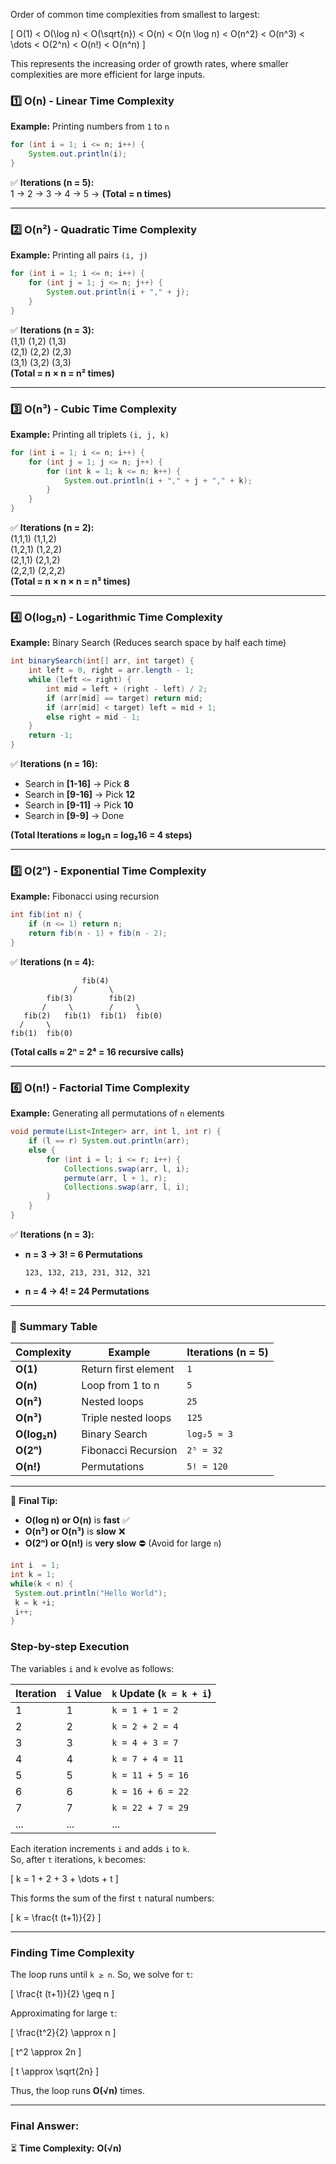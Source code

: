 Order of common time complexities from smallest to largest:

\[
O(1) < O(\log n) < O(\sqrt{n}) < O(n) < O(n \log n) < O(n^2) < O(n^3) < \dots < O(2^n) < O(n!) < O(n^n)
\]

This represents the increasing order of growth rates, where smaller complexities are more efficient for large inputs.

### **1️⃣ O(n) - Linear Time Complexity**
**Example:** Printing numbers from `1` to `n`
```java
for (int i = 1; i <= n; i++) {
    System.out.println(i);
}
```
✅ **Iterations (n = 5):**  
1 → 2 → 3 → 4 → 5 → **(Total = n times)**  

---

### **2️⃣ O(n²) - Quadratic Time Complexity**
**Example:** Printing all pairs `(i, j)`
```java
for (int i = 1; i <= n; i++) {
    for (int j = 1; j <= n; j++) {
        System.out.println(i + "," + j);
    }
}
```
✅ **Iterations (n = 3):**  
(1,1) (1,2) (1,3)  
(2,1) (2,2) (2,3)  
(3,1) (3,2) (3,3)  
**(Total = n × n = n² times)**  

---

### **3️⃣ O(n³) - Cubic Time Complexity**
**Example:** Printing all triplets `(i, j, k)`
```java
for (int i = 1; i <= n; i++) {
    for (int j = 1; j <= n; j++) {
        for (int k = 1; k <= n; k++) {
            System.out.println(i + "," + j + "," + k);
        }
    }
}
```
✅ **Iterations (n = 2):**  
(1,1,1) (1,1,2)  
(1,2,1) (1,2,2)  
(2,1,1) (2,1,2)  
(2,2,1) (2,2,2)  
**(Total = n × n × n = n³ times)**  

---

### **4️⃣ O(log₂n) - Logarithmic Time Complexity**
**Example:** Binary Search (Reduces search space by half each time)
```java
int binarySearch(int[] arr, int target) {
    int left = 0, right = arr.length - 1;
    while (left <= right) {
        int mid = left + (right - left) / 2;
        if (arr[mid] == target) return mid;
        if (arr[mid] < target) left = mid + 1;
        else right = mid - 1;
    }
    return -1;
}
```
✅ **Iterations (n = 16):**  
- Search in **[1-16]** → Pick **8**  
- Search in **[9-16]** → Pick **12**  
- Search in **[9-11]** → Pick **10**  
- Search in **[9-9]** → Done  

**(Total Iterations ≈ log₂n = log₂16 = 4 steps)**  

---

### **5️⃣ O(2ⁿ) - Exponential Time Complexity**
**Example:** Fibonacci using recursion
```java
int fib(int n) {
    if (n <= 1) return n;
    return fib(n - 1) + fib(n - 2);
}
```
✅ **Iterations (n = 4):**  
```
                fib(4)
              /       \
        fib(3)        fib(2)
       /     \        /     \
   fib(2)   fib(1)  fib(1)  fib(0)
  /     \
fib(1)  fib(0)
```
**(Total calls ≈ 2ⁿ = 2⁴ = 16 recursive calls)**  

---

### **6️⃣ O(n!) - Factorial Time Complexity**
**Example:** Generating all permutations of `n` elements
```java
void permute(List<Integer> arr, int l, int r) {
    if (l == r) System.out.println(arr);
    else {
        for (int i = l; i <= r; i++) {
            Collections.swap(arr, l, i);
            permute(arr, l + 1, r);
            Collections.swap(arr, l, i);
        }
    }
}
```
✅ **Iterations (n = 3):**  
- **n = 3 → 3! = 6 Permutations**  
  ```
  123, 132, 213, 231, 312, 321
  ```
- **n = 4 → 4! = 24 Permutations**  

---

### **📌 Summary Table**
| Complexity | Example | Iterations (n = 5) |
|------------|----------|------------------|
| **O(1)** | Return first element | `1` |
| **O(n)** | Loop from 1 to n | `5` |
| **O(n²)** | Nested loops | `25` |
| **O(n³)** | Triple nested loops | `125` |
| **O(log₂n)** | Binary Search | `log₂5 ≈ 3` |
| **O(2ⁿ)** | Fibonacci Recursion | `2⁵ = 32` |
| **O(n!)** | Permutations | `5! = 120` |

---

🚀 **Final Tip:**  
- **O(log n) or O(n)** is **fast** ✅  
- **O(n²) or O(n³)** is **slow** ❌  
- **O(2ⁿ) or O(n!)** is **very slow** ⛔ (Avoid for large `n`)

```java
int i  = 1;
int k = 1;
while(k < n) {
 System.out.println("Hello World");
 k = k +i;
 i++;
}
```

### **Step-by-step Execution**  
The variables `i` and `k` evolve as follows:

| Iteration | `i` Value | `k` Update (`k = k + i`) |
|-----------|----------|------------------|
| 1         | 1        | `k = 1 + 1 = 2`  |
| 2         | 2        | `k = 2 + 2 = 4`  |
| 3         | 3        | `k = 4 + 3 = 7`  |
| 4         | 4        | `k = 7 + 4 = 11` |
| 5         | 5        | `k = 11 + 5 = 16` |
| 6         | 6        | `k = 16 + 6 = 22` |
| 7         | 7        | `k = 22 + 7 = 29` |
| ...       | ...      | ...              |

Each iteration increments `i` and adds `i` to `k`.  
So, after `t` iterations, `k` becomes:  

\[
k = 1 + 2 + 3 + \dots + t
\]

This forms the sum of the first `t` natural numbers:

\[
k = \frac{t (t+1)}{2}
\]

---

### **Finding Time Complexity**  
The loop runs until `k ≥ n`. So, we solve for `t`:

\[
\frac{t (t+1)}{2} \geq n
\]

Approximating for large `t`:

\[
\frac{t^2}{2} \approx n
\]

\[
t^2 \approx 2n
\]

\[
t \approx \sqrt{2n}
\]

Thus, the loop runs **O(√n)** times.

---

### **Final Answer:**  
⏳ **Time Complexity:** **O(√n)**

